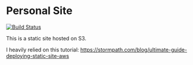 # Personal Site

[![Build Status](https://travis-ci.org/qsweber/personal-site.svg?branch=master)](https://travis-ci.org/qsweber/personal-site)

This is a static site hosted on S3.

I heavily relied on this tutorial: https://stormpath.com/blog/ultimate-guide-deploying-static-site-aws
